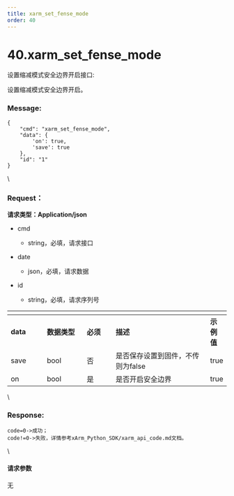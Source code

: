 ```yaml
---
title: xarm_set_fense_mode
order: 40
---
```

# 40.xarm\_set\_fense\_mode



 



设置缩减模式安全边界开启接口:

设置缩减模式安全边界开启。



### Message:  



```
{
    "cmd": "xarm_set_fense_mode",
    "data": {
        'on': true, 
        'save': true
    },
    "id": "1"
}
```



\





### Request：    



**请求类型：Application/json**



* cmd

  * string，必填，请求接口

* date

  * json，必填，请求数据

* id

  * string，必填，请求序列号



<table data-header-hidden><thead><tr><th width="85"></th><th width="100"></th><th width="70"></th><th width="295"></th><th></th></tr></thead><tbody><tr><td><strong>data</strong></td><td><strong>数据类型</strong></td><td><strong>必须</strong></td><td><strong>描述</strong></td><td><strong>示例值</strong></td></tr><tr><td>save</td><td>bool</td><td>否</td><td>是否保存设置到固件，不传则为false</td><td>true</td></tr><tr><td>on</td><td>bool</td><td>是</td><td>是否开启安全边界</td><td>true</td></tr></tbody></table>



\





### Response:     



```
code=0->成功；
code!=0->失败，详情参考xArm_Python_SDK/xarm_api_code.md文档。
```



\





#### 请求参数



无
